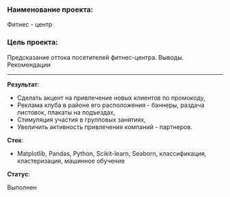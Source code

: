 ### Наименование проекта:  

Фитнес - центр

### Цель проекта:

Предсказание оттока посетителей фитнес-центра. Выводы. Рекомендации

--------------------------------------------------------------------------

**Результат**:  

* Сделать акцент на привлечение новых клиентов по промокоду,
* Реклама клуба в районе его расположения - баннеры, раздача листовок, плакаты на подъездах,
* Стимуляция участия в групповых занятиях,
* Увеличить активность привлечения компаний - партнеров.

**Стек**:  

* Matplotlib, Pandas, Python, Scikit-learn, Seaborn, классификация, кластеризация, машинное обучение

**Статус**:  

Выполнен
